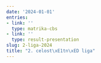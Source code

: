```yaml
---
date: '2024-01-01'
entries:
- link: ''
  type: matrika-cbs
- link: ''
  type: result-presentation
slug: 2-liga-2024
title: "2. celost\xE1tn\xED liga"
---
```

